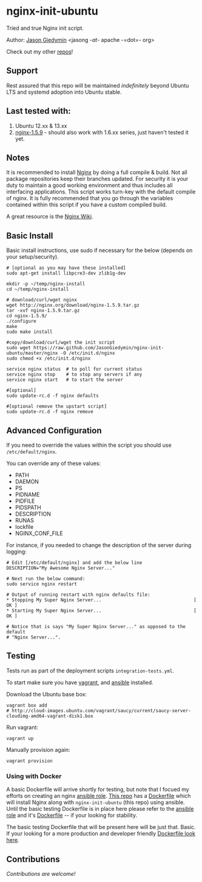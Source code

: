 # nginx-init-ubuntu #

Tried and true Nginx init script.

Author: [Jason Giedymin](http://jasongiedymin.com) <jasong -_at_- apache -=dot=- org>

Check out my other [repos](http://github.com/JasonGiedymin)!


## Support

Rest assured that this repo will be maintained _indefinitely_ beyond Ubuntu LTS 
and systemd adoption into Ubuntu stable.


## Last tested with:

1. Ubuntu 12.xx & 13.xx
2. [nginx-1.5.9](http://nginx.org/download/nginx-1.5.9.tar.gz) - should also work with 1.6.xx series, just haven't tested it yet.


## Notes ##
It is recommended to install [Nginx](http://nginx.net/) by doing a full compile & build. Not all package repositories keep their branches updated. For security it is your duty to maintain a good working environment and thus includes all interfacing applications.
This script works turn-key with the default compile of nginx. It is fully recommended that you go through the variables contained within this script if you have a custom compiled build.

A great resource is the [Nginx Wiki](http://wiki.nginx.org/).


## Basic Install ##
Basic install instructions, use sudo if necessary for the below (depends on your setup/security).

    # [optional as you may have these installed]
    sudo apt-get install libpcre3-dev zlib1g-dev
    
    mkdir -p ~/temp/nginx-install
    cd ~/temp/nginx-install
    
    # download/curl/wget nginx 
    wget http://nginx.org/download/nginx-1.5.9.tar.gz
    tar -xvf nginx-1.5.9.tar.gz
    cd nginx-1.5.9/
    ./configure
    make
    sudo make install
    
    #copy/download/curl/wget the init script
    sudo wget https://raw.github.com/JasonGiedymin/nginx-init-ubuntu/master/nginx -O /etc/init.d/nginx
    sudo chmod +x /etc/init.d/nginx
    
    service nginx status  # to poll for current status
    service nginx stop    # to stop any servers if any
    service nginx start   # to start the server
    
    #[optional] 
    sudo update-rc.d -f nginx defaults

    #[optional remove the upstart script]
    sudo update-rc.d -f nginx remove


## Advanced Configuration ##
If you need to override the values within the script you should use `/etc/default/nginx`.

You can override any of these values:

  - PATH
  - DAEMON
  - PS
  - PIDNAME
  - PIDFILE
  - PIDSPATH
  - DESCRIPTION
  - RUNAS
  - lockfile
  - NGINX_CONF_FILE


For instance, if you needed to change the description of the server during logging:

    # Edit [/etc/default/nginx] and add the below line
    DESCRIPTION="My Awesome Nginx Server..."

    # Next run the below command:
    sudo service nginx restart

    # Output of running restart with nginx defaults file:
    * Stopping My Super Nginx Server...                                  [ OK ] 
    * Starting My Super Nginx Server...                                  [ OK ]

    # Notice that is says "My Super Nginx Server..." as opposed to the default
    # "Nginx Server...".


## Testing
Tests run as part of the deployment scripts `integration-tests.yml`.

To start make sure you have [vagrant](http://vagrantup.com), and [ansible](https://github.com/ansible/ansible) installed.

Download the Ubuntu base box:

    vagrant box add
    # http://cloud-images.ubuntu.com/vagrant/saucy/current/saucy-server-cloudimg-amd64-vagrant-disk1.box

Run vagrant:

    vagrant up

Manually provision again:

    vagrant provision

### Using with Docker
A basic Dockerfile will arrive shortly for testing, but note that I focued my efforts on creating an nginx [ansible role](https://github.com/AnsibleShipyard/ansible-nginx). [This repo](https://github.com/AnsibleShipyard/ansible-nginx) has a [Dockerfile](https://github.com/AnsibleShipyard/ansible-nginx/blob/master/Dockerfile) which will install Nginx along with `nginx-init-ubuntu` (this repo) using ansible. Until the basic testing Dockerfile is in place here please refer to the [ansible role](https://github.com/AnsibleShipyard/ansible-nginx) and it's [Dockerfile](https://github.com/AnsibleShipyard/ansible-nginx/blob/master/Dockerfile) -- if your looking for stability.

The basic testing Dockerfile that will be present here will be just that. Basic. If your looking for a more production and developer friendly [Dockerfile look here](https://github.com/AnsibleShipyard/ansible-nginx/blob/master/Dockerfile).

## Contributions ##
_Contributions are welcome!_
